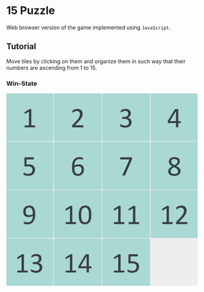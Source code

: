 # 15 Puzzle

Web browser version of the game implemented using `JavaScript`.

## Tutorial

Move tiles by clicking on them and organize them in such way that their numbers are ascending from 1 to 15.

### Win-State

<img src=".\style\win_state.png" width="600" align="left"/>
